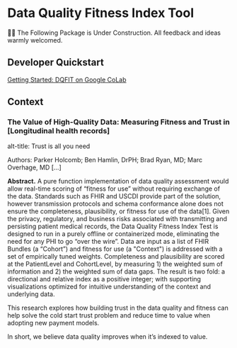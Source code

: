 # Data Quality Fitness Index Tool

👷‍♂️  The Following Package is Under Construction. All feedback and ideas warmly welcomed.

## Developer Quickstart

[Getting Started: DQFIT on Google CoLab](https://colab.research.google.com/drive/1FhI_IaJ6C249rMAY7fBseh8JuPr9dkY-)


## Context

### The Value of High-Quality Data: Measuring Fitness and Trust in [Longitudinal health records]

alt-title: Trust is all you need

Authors: Parker Holcomb; Ben Hamlin, DrPH; Brad Ryan, MD; Marc Overhage, MD […]

**Abstract.** A pure function implementation of data quality assessment would allow real-time scoring of “fitness for use” without requiring exchange of the data. Standards such as FHIR and USCDI provide part of the solution, however transmission protocols and schema conformance alone does not ensure the completeness, plausibility, or fitness for use of the data[1]. Given the privacy, regulatory, and business risks associated with transmitting and persisting patient medical records, the Data Quality Fitness Index Test is designed to run in a purely offline or containerized mode, eliminating the need for any PHI to go “over the wire”. Data are input as a list of FHIR Bundles (a “Cohort”) and fitness for use (a "Context") is addressed with a set of empirically tuned weights. Completeness and plausibility are scored at the PatientLevel and CohortLevel, by measuring 1) the weighted sum of information and 2) the weighted sum of data gaps. The result is two fold: a directional and relative index as a positive integer; with supporting visualizations optimized for intuitive understanding of the context and underlying data. 

This research explores how building trust in the data quality and fitness can help solve the cold start trust problem and reduce time to value when adopting new payment models. 

In short, we believe data quality improves when it’s indexed to value.


